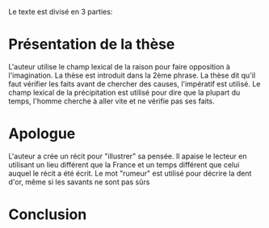 Le texte est divisé en 3 parties: 
# Présentation de la thèse

L'auteur utilise le champ lexical de la raison pour faire opposition à l'imagination. La thèse est introduit dans la 2ème phrase. La thèse dit qu'il faut vérifier les faits avant de chercher des causes, l'impératif est utilisé.
Le champ lexical de la précipitation est utilisé pour dire que la plupart du temps, l'homme cherche à aller vite et ne vérifie pas ses faits.
# Apologue

L'auteur a crée un récit pour "illustrer" sa pensée. Il apaise le lecteur en utilisant un lieu différent que la France et un temps différent que celui auquel le récit a été écrit.
Le mot "rumeur" est utilisé pour décrire la dent d'or, même si les savants ne sont pas sûrs
# Conclusion
